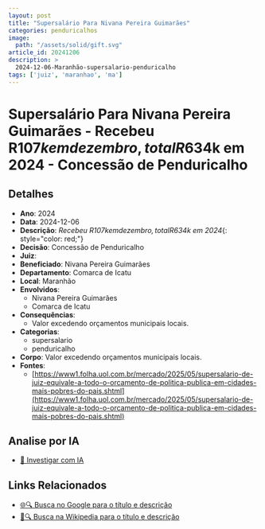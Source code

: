 ```yaml
---
layout: post
title: "Supersalário Para Nivana Pereira Guimarães"
categories: penduricalhos 
image:
  path: "/assets/solid/gift.svg"
article_id: 20241206
description: >
  2024-12-06-Maranhão-supersalario-penduricalho
tags: ['juiz', 'maranhao', 'ma']
---
```


# Supersalário Para Nivana Pereira Guimarães - Recebeu R$107k em dezembro, total R$634k em 2024 - Concessão de Penduricalho

## Detalhes
- **Ano**: 2024
- **Data**: 2024-12-06
- **Descrição**: <i class="fas fa-home"></i> *Recebeu R$107k em dezembro, total R$634k em 2024*{: style="color: red;"}
- **Decisão**: Concessão de Penduricalho
- **Juiz**: 
- **Beneficiado**: Nivana Pereira Guimarães
- **Departamento**: Comarca de Icatu
- **Local**: Maranhão
- **Envolvidos**:
  - Nivana Pereira Guimarães
  - Comarca de Icatu
- **Consequências**:
  - Valor excedendo orçamentos municipais locais.
- **Categorias**:
  - supersalario
  - penduricalho
- **Corpo**: Valor excedendo orçamentos municipais locais.
- **Fontes**:
  - [https://www1.folha.uol.com.br/mercado/2025/05/supersalario-de-juiz-equivale-a-todo-o-orcamento-de-politica-publica-em-cidades-mais-pobres-do-pais.shtml](https://www1.folha.uol.com.br/mercado/2025/05/supersalario-de-juiz-equivale-a-todo-o-orcamento-de-politica-publica-em-cidades-mais-pobres-do-pais.shtml)

## Analise por IA
- [🤖 Investigar com IA](https://www.perplexity.ai/search?q=%22penduricalhos%20judiciais%20Brasil%22%20Supersal%C3%A1rio%20Para%20Nivana%20Pereira%20Guimar%C3%A3es%20Recebeu%20R%24107k%20em%20dezembro%2C%20total%20R%24634k%20em%202024%20Maranh%C3%A3o%202024-12-06%20%20Nivana%20Pereira%20Guimar%C3%A3es)

## Links Relacionados
- [🌐🔍 Busca no Google para o título e descrição](https://www.google.com/search?q=%22penduricalhos%20judiciais%20Brasil%22%20Supersal%C3%A1rio%20Para%20Nivana%20Pereira%20Guimar%C3%A3es%20Recebeu%20R%24107k%20em%20dezembro%2C%20total%20R%24634k%20em%202024%20Maranh%C3%A3o%202024-12-06%20%20Nivana%20Pereira%20Guimar%C3%A3es)
- [📖🔍 Busca na Wikipedia para o título e descrição](https://pt.wikipedia.org/w/index.php?search=%22penduricalhos%20judiciais%20Brasil%22%20Supersal%C3%A1rio%20Para%20Nivana%20Pereira%20Guimar%C3%A3es%20Recebeu%20R%24107k%20em%20dezembro%2C%20total%20R%24634k%20em%202024%20Maranh%C3%A3o%202024-12-06%20%20Nivana%20Pereira%20Guimar%C3%A3es)

